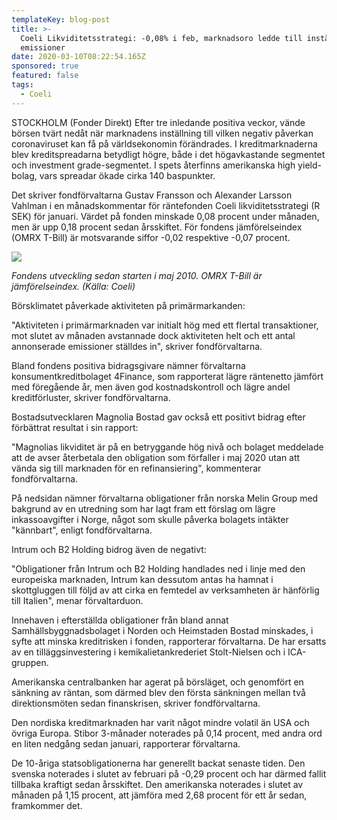 ```yaml
---
templateKey: blog-post
title: >-
  Coeli Likviditetsstrategi: -0,08% i feb, marknadsoro ledde till inställda
  emissioner
date: 2020-03-10T08:22:54.165Z
sponsored: true
featured: false
tags:
  - Coeli
---
```

STOCKHOLM (Fonder Direkt) Efter tre inledande positiva veckor, vände börsen tvärt nedåt när marknadens inställning till vilken negativ påverkan coronaviruset kan få på världsekonomin förändrades. I kreditmarknaderna blev kreditspreadarna betydligt högre, både i det högavkastande segmentet och investment grade-segmentet. I spets återfinns amerikanska high yield-bolag, vars spreadar ökade cirka 140 baspunkter.

Det skriver fondförvaltarna Gustav Fransson och Alexander Larsson Vahlman i en månadskommentar för räntefonden Coeli likviditetsstrategi (R SEK) för januari. Värdet på fonden minskade 0,08 procent under månaden, men är upp 0,18 procent sedan årsskiftet. För fondens jämförelseindex (OMRX T-Bill) är motsvarande siffor -0,02 respektive -0,07 procent.

![](/img/likvids.PNG)

*Fondens utveckling sedan starten i maj 2010. OMRX T-Bill är jämförelseindex. (Källa: Coeli)*

Börsklimatet påverkade aktiviteten på primärmarkanden:

"Aktiviteten i primärmarknaden var initialt hög med ett flertal transaktioner, mot slutet av månaden avstannade dock aktiviteten helt och ett antal annonserade emissioner ställdes in", skriver fondförvaltarna.

Bland fondens positiva bidragsgivare nämner förvaltarna konsumentkreditbolaget 4Finance, som rapporterat lägre räntenetto jämfört med föregående år, men även god kostnadskontroll och lägre andel kreditförluster, skriver fondförvaltarna.

Bostadsutvecklaren Magnolia Bostad gav också ett positivt bidrag efter förbättrat resultat i sin rapport:

"Magnolias likviditet är på en betryggande hög nivå och bolaget meddelade att de avser återbetala den obligation som förfaller i maj 2020 utan att vända sig till marknaden för en refinansiering", kommenterar fondförvaltarna.

På nedsidan nämner förvaltarna obligationer från norska Melin Group med bakgrund av en utredning som har lagt fram ett förslag om lägre inkassoavgifter i Norge, något som skulle påverka bolagets intäkter "kännbart", enligt fondförvaltarna.

Intrum och B2 Holding bidrog även de negativt:

"Obligationer från Intrum och B2 Holding handlades ned i linje med den europeiska marknaden, Intrum kan dessutom antas ha hamnat i skottgluggen till följd av att cirka en femtedel av verksamheten är hänförlig till Italien", menar förvaltarduon.

Innehaven i efterställda obligationer från bland annat Samhällsbyggnadsbolaget i Norden och Heimstaden Bostad minskades, i syfte att minska kreditrisken i fonden, rapporterar förvaltarna. De har ersatts av en tilläggsinvestering i kemikalietankrederiet Stolt-Nielsen och i ICA-gruppen.

Amerikanska centralbanken har agerat på börsläget, och genomfört en sänkning av räntan, som därmed blev den första sänkningen mellan två direktionsmöten sedan finanskrisen, skriver fondförvaltarna.

Den nordiska kreditmarknaden har varit något mindre volatil än USA och övriga Europa. Stibor 3-månader noterades på 0,14 procent, med andra ord en liten nedgång sedan januari, rapporterar förvaltarna.

De 10-åriga statsobligationerna har generellt backat senaste tiden. Den svenska noterades i slutet av februari på -0,29 procent och har därmed fallit tillbaka kraftigt sedan årsskiftet. Den amerikanska noterades i slutet av månaden på 1,15 procent, att jämföra med 2,68 procent för ett år sedan, framkommer det.
